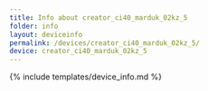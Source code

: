 ```yaml
---
title: Info about creator_ci40_marduk_02kz_5
folder: info
layout: deviceinfo
permalink: /devices/creator_ci40_marduk_02kz_5/
device: creator_ci40_marduk_02kz_5
---
```

{% include templates/device_info.md %}
